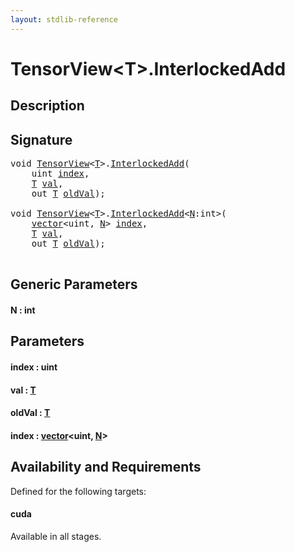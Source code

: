 ```yaml
---
layout: stdlib-reference
---
```


# TensorView\<T\>\.InterlockedAdd

## Description





## Signature 

<pre>
<span class="code_keyword">void</span> <a href="../index.html" class="code_type">TensorView</a>&lt;<a href="../index.html#typeparam-T" class="code_type">T</a>&gt;.<a href=".html">InterlockedAdd</a>(
    <span class="code_keyword">uint</span> <a href=".html#decl-index" class="code_param">index</a>,
    <a href="../index.html#typeparam-T" class="code_type">T</a> <a href=".html#decl-val" class="code_param">val</a>,
    <span class="code_keyword">out</span> <a href="../index.html#typeparam-T" class="code_type">T</a> <a href=".html#decl-oldVal" class="code_param">oldVal</a>);

<span class="code_keyword">void</span> <a href="../index.html" class="code_type">TensorView</a>&lt;<a href="../index.html#typeparam-T" class="code_type">T</a>&gt;.<a href=".html">InterlockedAdd</a>&lt;<a href=".html#decl-N" class="code_var">N</a>:<span class="code_keyword">int</span>&gt;(
    <a href="../../vector/index.html" class="code_type">vector</a>&lt;<span class="code_keyword">uint</span>, <a href=".html#decl-N" class="code_var">N</a>&gt; <a href=".html#decl-index" class="code_param">index</a>,
    <a href="../index.html#typeparam-T" class="code_type">T</a> <a href=".html#decl-val" class="code_param">val</a>,
    <span class="code_keyword">out</span> <a href="../index.html#typeparam-T" class="code_type">T</a> <a href=".html#decl-oldVal" class="code_param">oldVal</a>);

</pre>

## Generic Parameters

####  <a id="decl-N"></a>N  : int

## Parameters

####  <a id="decl-index"></a>index  : uint
####  <a id="decl-val"></a>val  : [T](../index.html#typeparam-T)
####  <a id="decl-oldVal"></a>oldVal  : [T](../index.html#typeparam-T)
####  <a id="decl-index"></a>index  : [vector](../../vector/index.html)\<uint, [N](../../vector/index.html#decl-N)\>

## Availability and Requirements

Defined for the following targets:

#### cuda
Available in all stages.




